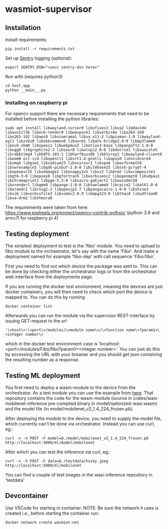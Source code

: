 # wasmiot-supervisor

## Installation

Install requirements:
```
pip install -r requirements.txt
```

Set up [Sentry](https://sentry.io) logging (optional):
```
export SENTRY_DSN="<your sentry-dsn here>"
```

Run with (requires python3)
```
cd host_app
python __main__.py
```
### Installing on raspberry pi

For opencv support there are necessary requirements that need to be installed before installing the python libraries:
```
sudo apt install libwayland-cursor0 libxfixes3 libva2 libdav1d4 libavutil56 libxcb-render0 libwavpack1 libvorbis0a libx264-160 libx265-192 libaec0 libxinerama1 libva-x11-2 libpixman-1-0 libwayland-egl1 libzvbi0 libxkbcommon0 libnorm1 libatk-bridge2.0-0 libmp3lame0 libxcb-shm0 libspeex1 libwebpmux3 libatlas3-base libpangoft2-1.0-0 libogg0 libgraphite2-3 libsoxr0 libatspi2.0-0 libdatrie1 libswscale5 librabbitmq4 libhdf5-103-1 libharfbuzz0b libbluray2 libwayland-client0 libaom0 ocl-icd-libopencl1 libsrt1.4-gnutls libopus0 libxvidcore4 libzmq5 libgsm1 libsodium23 libxcursor1 libvpx6 libavformat58 libswresample3 libgdk-pixbuf-2.0-0 libilmbase25 libssh-gcrypt-4 libopenexr25 libxdamage1 libsnappy1v5 libsz2 libdrm2 libxcomposite1 libgtk-3-0 libepoxy0 libgfortran5 libvorbisenc2 libopenmpt0 libvdpau1 libchromaprint1 libpgm-5.3-0 libcairo-gobject2 libavcodec58 libxrender1 libgme0 libpango-1.0-0 libtwolame0 libcairo2 libatk1.0-0 libxrandr2 librsvg2-2 libopenjp2-7 libpangocairo-1.0-0 libshine3 libxi6 libvorbisfile3 libcodec2-0.9 libmpg123-0 libthai0 libudfread0 libva-drm2 libtheora0
```

The requirements were taken from here: https://www.piwheels.org/project/opencv-contrib-python/ (python 3.9 and armv7l for raspberry pi 4)

## Testing deployment

The simplest deployment to test is the 'fibo' module. You need to upload to fibo module to the orchestrator, let's say with the name 'Fibo'. And
make a deployment named for example 'fibo-dep' with call sequence
'Fibo:fibo'.

First you need to find out which device the package was sent to. This can
be done by checking either the orchestrator logs or from the orchestrator
web interface from the deployments page.

If you are running the docker test environment, meaning the devices are
just docker containers, you will then need to check which port the device
is mapped to. You can do this by running
```
docker container list
```

Afterwards you can run the module via the supervisor REST-interface by
issuing GET-request to the url
```
'\<host\>:\<port\>/modules/\<module name\>/\<function name\>?param1=\<integer number\>
```
which in the docker test environment case
is 'localhost:\<port\>/modules/Fibo/fibo?param1=\<integer number\>'.
You can just do this by accessing the URL with your browser and you should get json containing the resulting number as a response.

## Testing ML deployment

You first need to deploy a wasm-module to the device from the orchestrator. As a test module you can use the example from [here](https://github.com/radu-matei/wasi-tensorflow-inference).
That repository contains the code for the wasm-module (source in crates/wasi-mobilenet-inference pre-compiled binary in model/optimized-wasi.wasm) and the model file
(in model/mobilenet_v2_1.4_224_frozen.pb).

After deploying the module to the device, you need to supply the model file, which currently can't be done via orchestrator. Instead you can use curl, eg.:
```
curl -v -X POST -F model=@./model/mobilenet_v2_1.4_224_frozen.pb http://localhost:5000/ml/model/mobilenet
```
After which you can test the inference via curl, eg.:
```
curl -v -X POST -F data=@./testdata/husky.jpeg http://localhost:5000/ml/mobilenet
```
You can find a couple of test images in the wasi-inference repository in 'testdata'

## Devcontainer
Use VSCode for starting in container. NOTE: Be sure the network it uses is
created i.e., before starting the container run:
```
docker network create wasmiot-net
```
